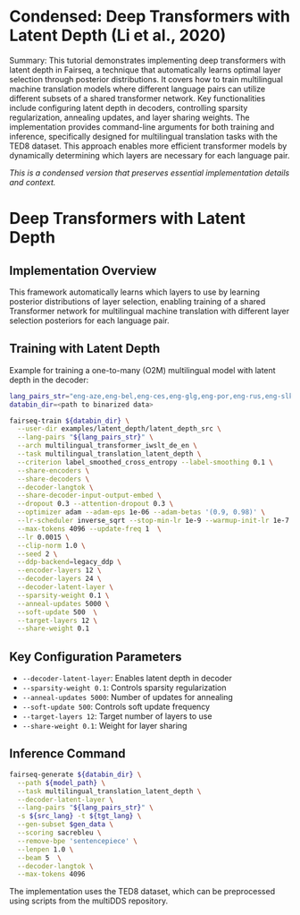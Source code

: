 # Condensed: Deep Transformers with Latent Depth (Li et al., 2020)

Summary: This tutorial demonstrates implementing deep transformers with latent depth in Fairseq, a technique that automatically learns optimal layer selection through posterior distributions. It covers how to train multilingual machine translation models where different language pairs can utilize different subsets of a shared transformer network. Key functionalities include configuring latent depth in decoders, controlling sparsity regularization, annealing updates, and layer sharing weights. The implementation provides command-line arguments for both training and inference, specifically designed for multilingual translation tasks with the TED8 dataset. This approach enables more efficient transformer models by dynamically determining which layers are necessary for each language pair.

*This is a condensed version that preserves essential implementation details and context.*

# Deep Transformers with Latent Depth

## Implementation Overview

This framework automatically learns which layers to use by learning posterior distributions of layer selection, enabling training of a shared Transformer network for multilingual machine translation with different layer selection posteriors for each language pair.

## Training with Latent Depth

Example for training a one-to-many (O2M) multilingual model with latent depth in the decoder:

```bash
lang_pairs_str="eng-aze,eng-bel,eng-ces,eng-glg,eng-por,eng-rus,eng-slk,eng-tur"
databin_dir=<path to binarized data>

fairseq-train ${databin_dir} \
  --user-dir examples/latent_depth/latent_depth_src \
  --lang-pairs "${lang_pairs_str}" \
  --arch multilingual_transformer_iwslt_de_en \
  --task multilingual_translation_latent_depth \
  --criterion label_smoothed_cross_entropy --label-smoothing 0.1 \
  --share-encoders \
  --share-decoders \
  --decoder-langtok \
  --share-decoder-input-output-embed \
  --dropout 0.3 --attention-dropout 0.3 \
  --optimizer adam --adam-eps 1e-06 --adam-betas '(0.9, 0.98)' \
  --lr-scheduler inverse_sqrt --stop-min-lr 1e-9 --warmup-init-lr 1e-7 --warmup-updates 8000 \
  --max-tokens 4096 --update-freq 1  \
  --lr 0.0015 \
  --clip-norm 1.0 \
  --seed 2 \
  --ddp-backend=legacy_ddp \
  --encoder-layers 12 \
  --decoder-layers 24 \
  --decoder-latent-layer \
  --sparsity-weight 0.1 \
  --anneal-updates 5000 \
  --soft-update 500  \
  --target-layers 12 \
  --share-weight 0.1
```

## Key Configuration Parameters

- `--decoder-latent-layer`: Enables latent depth in decoder
- `--sparsity-weight 0.1`: Controls sparsity regularization
- `--anneal-updates 5000`: Number of updates for annealing
- `--soft-update 500`: Controls soft update frequency
- `--target-layers 12`: Target number of layers to use
- `--share-weight 0.1`: Weight for layer sharing

## Inference Command

```bash
fairseq-generate ${databin_dir} \
  --path ${model_path} \
  --task multilingual_translation_latent_depth \
  --decoder-latent-layer \
  --lang-pairs "${lang_pairs_str}" \
  -s ${src_lang} -t ${tgt_lang} \
  --gen-subset $gen_data \
  --scoring sacrebleu \
  --remove-bpe 'sentencepiece' \
  --lenpen 1.0 \
  --beam 5  \
  --decoder-langtok \
  --max-tokens 4096
```

The implementation uses the TED8 dataset, which can be preprocessed using scripts from the multiDDS repository.